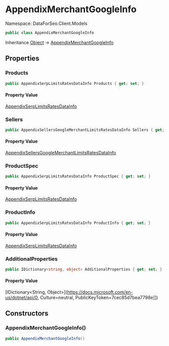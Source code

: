 # AppendixMerchantGoogleInfo

Namespace: DataForSeo.Client.Models

```csharp
public class AppendixMerchantGoogleInfo
```

Inheritance [Object](https://docs.microsoft.com/en-us/dotnet/api/Object) → [AppendixMerchantGoogleInfo](./AppendixMerchantGoogleInfo.md)

## Properties

### **Products**

```csharp
public AppendixSerpLimitsRatesDataInfo Products { get; set; }
```

#### Property Value

[AppendixSerpLimitsRatesDataInfo](./AppendixSerpLimitsRatesDataInfo.md)<br>

### **Sellers**

```csharp
public AppendixSellersGoogleMerchantLimitsRatesDataInfo Sellers { get; set; }
```

#### Property Value

[AppendixSellersGoogleMerchantLimitsRatesDataInfo](./AppendixSellersGoogleMerchantLimitsRatesDataInfo.md)<br>

### **ProductSpec**

```csharp
public AppendixSerpLimitsRatesDataInfo ProductSpec { get; set; }
```

#### Property Value

[AppendixSerpLimitsRatesDataInfo](./AppendixSerpLimitsRatesDataInfo.md)<br>

### **ProductInfo**

```csharp
public AppendixSerpLimitsRatesDataInfo ProductInfo { get; set; }
```

#### Property Value

[AppendixSerpLimitsRatesDataInfo](./AppendixSerpLimitsRatesDataInfo.md)<br>

### **AdditionalProperties**

```csharp
public IDictionary<string, object> AdditionalProperties { get; set; }
```

#### Property Value

[IDictionary&lt;String, Object&gt;](https://docs.microsoft.com/en-us/dotnet/api/0, Culture=neutral, PublicKeyToken=7cec85d7bea7798e]])<br>

## Constructors

### **AppendixMerchantGoogleInfo()**

```csharp
public AppendixMerchantGoogleInfo()
```
